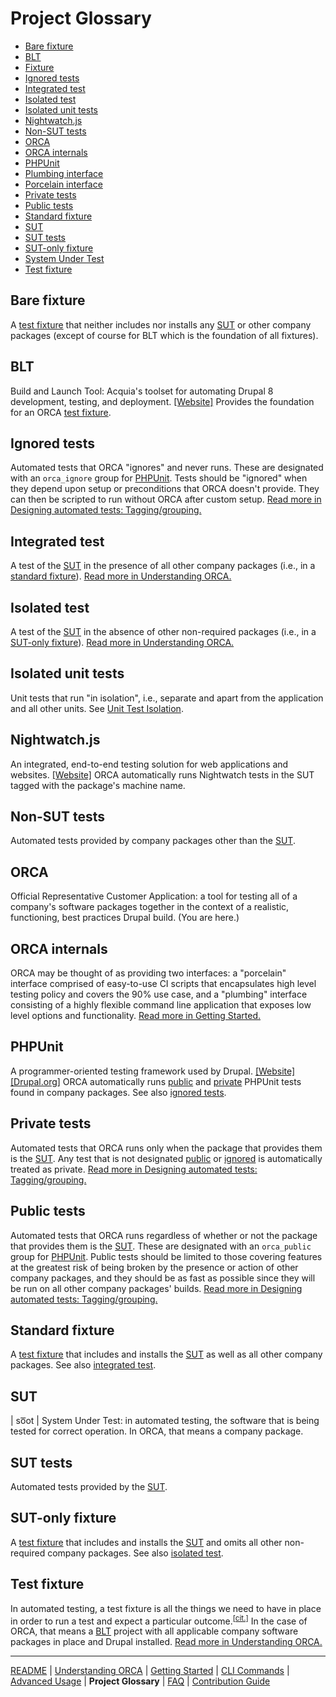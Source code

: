 # Project Glossary

* [Bare fixture](#bare-fixture)
* [BLT](#blt)
* [Fixture](#test-fixture)
* [Ignored tests](#ignored-tests)
* [Integrated test](#integrated-test)
* [Isolated test](#isolated-test)
* [Isolated unit tests](#isolated-unit-tests)
* [Nightwatch.js](#nightwatchjs)
* [Non-SUT tests](#non-sut-tests)
* [ORCA](#orca)
* [ORCA internals](#orca-internals)
* [PHPUnit](#phpunit)
* [Plumbing interface](#orca-internals)
* [Porcelain interface](#orca-internals)
* [Private tests](#private-tests)
* [Public tests](#public-tests)
* [Standard fixture](#standard-fixture)
* [SUT](#sut)
* [SUT tests](#sut-tests)
* [SUT-only fixture](#sut-only-fixture)
* [System Under Test](#sut)
* [Test fixture](#test-fixture)

## Bare fixture

A [test fixture](#test-fixture) that neither includes nor installs any [SUT](#sut) or other company packages (except of course for BLT which is the foundation of all fixtures).

## BLT

Build and Launch Tool: Acquia's toolset for automating Drupal 8 development, testing, and deployment. [[Website]](https://github.com/acquia/blt) Provides the foundation for an ORCA [test fixture](#test-fixture).

## Ignored tests

Automated tests that ORCA "ignores" and never runs. These are designated with an `orca_ignore` group for [PHPUnit](#phpunit). Tests should be "ignored" when they depend upon setup or preconditions that ORCA doesn't provide. They can then be scripted to run without ORCA after custom setup. [Read more in Designing automated tests: Tagging/grouping.](getting-started.md#tagginggrouping)

## Integrated test

A test of the [SUT](#sut) in the presence of all other company packages (i.e., in a [standard fixture](#standard-fixture)). [Read more in Understanding ORCA.](understanding-orca.md#automated-tests)

## Isolated test

A test of the [SUT](#sut) in the absence of other non-required packages (i.e., in a [SUT-only fixture](#sut-only-fixture)). [Read more in Understanding ORCA.](understanding-orca.md#automated-tests)

## Isolated unit tests

Unit tests that run "in isolation", i.e., separate and apart from the application and all other units. See [Unit Test Isolation](http://wiki.c2.com/?UnitTestIsolation).

## Nightwatch.js

An integrated, end-to-end testing solution for web applications and websites. [[Website]](https://nightwatchjs.org/) ORCA automatically runs Nightwatch tests in the SUT tagged with the package's machine name.

## Non-SUT tests

Automated tests provided by company packages other than the [SUT](#sut).

## ORCA

Official Representative Customer Application: a tool for testing all of a company's software packages together in the context of a realistic, functioning, best practices Drupal build. (You are here.)

## ORCA internals

ORCA may be thought of as providing two interfaces: a "porcelain" interface comprised of easy-to-use CI scripts that encapsulates high level testing policy and covers the 90% use case, and a "plumbing" interface consisting of a highly flexible command line application that exposes low level options and functionality. [Read more in Getting Started.](getting-started.md)

## PHPUnit

A programmer-oriented testing framework used by Drupal. [[Website]](https://phpunit.de/) [[Drupal.org]](https://www.drupal.org/docs/8/phpunit) ORCA automatically runs [public](#public-tests) and [private](#private-tests) PHPUnit tests found in company packages. See also [ignored tests](#ignored-tests).

## Private tests

Automated tests that ORCA runs only when the package that provides them is the [SUT](#sut). Any test that is not designated [public](#public-tests) or [ignored](#ignored-tests) is automatically treated as private. [Read more in Designing automated tests: Tagging/grouping.](getting-started.md#tagginggrouping)

## Public tests

Automated tests that ORCA runs regardless of whether or not the package that provides them is the [SUT](#sut). These are designated with an `orca_public` group for [PHPUnit](#phpunit). Public tests should be limited to those covering features at the greatest risk of being broken by the presence or action of other company packages, and they should be as fast as possible since they will be run on all other company packages' builds. [Read more in Designing automated tests: Tagging/grouping.](getting-started.md#tagginggrouping)

## Standard fixture

A [test fixture](#test-fixture) that includes and installs the [SUT](#sut) as well as all other company packages. See also [integrated test](#integrated-test).

## SUT

| so͞ot | System Under Test: in automated testing, the software that is being tested for correct operation. In ORCA, that means a company package.

## SUT tests

Automated tests provided by the [SUT](#sut).

## SUT-only fixture

A [test fixture](#test-fixture) that includes and installs the [SUT](#sut) and omits all other non-required company packages. See also [isolated test](#isolated-test).

## Test fixture

In automated testing, a test fixture is all the things we need to have in place in order to run a test and expect a particular outcome.<sup>[[cit.]](http://xunitpatterns.com/test%20fixture%20-%20xUnit.html)</sup> In the case of ORCA, that means a [BLT](#blt) project with all applicable company software packages in place and Drupal installed. [Read more in Understanding ORCA.](understanding-orca.md#test-fixtures)

---

[README](README.md)
| [Understanding ORCA](understanding-orca.md)
| [Getting Started](getting-started.md)
| [CLI Commands](commands.md)
| [Advanced Usage](advanced-usage.md)
| **Project Glossary**
| [FAQ](faq.md)
| [Contribution Guide](CONTRIBUTING.md)

